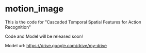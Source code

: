 # motion_image

This is the code for "Cascaded Temporal Spatial Features for Action Recognition"

Code and Model will be released soon!

Model url: https://drive.google.com/drive/my-drive
